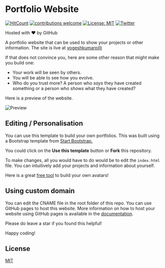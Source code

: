# Portfolio Website 
[![HitCount](http://hits.dwyl.com/yogeshkumarpilli/yogeshkumarpilli.svg)](http://hits.dwyl.com/yogeshkumarpilli/yogeshkumarpilli-githubio)
[![contributions welcome](https://img.shields.io/badge/contributions-welcome-brightgreen.svg?style=flat)](https://github.com/yogeshkumarpilli/yogeshkumarpilli.github.io/issues)
[![License: MIT](https://img.shields.io/badge/License-MIT-yellow.svg)](https://opensource.org/licenses/MIT)
[![Twitter](https://img.shields.io/twitter/follow/its_me_yogiii.svg?style=social&label=@its_me_yogiii)](https://twitter.com/its_me_yogiii) 

Hosted with ❤ by GitHub  

A portfolio website that can be used to show your projects or other information. The site is live at [yogeshkumarpilli](https://yogeshkumarpilli.github.io/yogeshkumarpillli.github.io/)

If that does not convince you, here are some other reason that might make you build one:

* Your work will be seen by others.
* You will be able to see how you evolve.
* Who do you trust more? A person who *says* they have created something or a person who *shows* what they have created?

Here is a preview of the website.

![Preview](preview.gif)

## Editing / Personalisation

You can use this template to build your own portfolios. This was built using a Bootstrap template from [Start Bootstrap.](https://startbootstrap.com/)

You could click on the **Use this template** button or **Fork** this repository.

To make changes, all you would have to do would be to edit the `index.html` file. You can intuitively add your projects and information about yourself.

Here is a great [free tool](https://getavataaars.com/) to build your own avatars! 

## Using custom domain

You can edit the CNAME file in the root folder of this repo. You can use GitHub pages to host this website. More information on how to host your website using GitHub pages is available in the [documentation](https://help.github.com/en/github/working-with-github-pages/configuring-a-custom-domain-for-your-github-pages-site).

Please do leave a star if you found this helpful!

Happy coding!

## License
[MIT](https://choosealicense.com/licenses/mit/)
